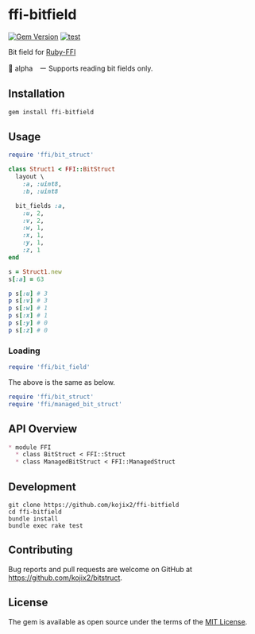 # ffi-bitfield

[![Gem Version](https://badge.fury.io/rb/ffi-bitfield.svg)](https://badge.fury.io/rb/ffi-bitfield)
[![test](https://github.com/kojix2/ffi-bitfield/actions/workflows/ci.yml/badge.svg)](https://github.com/kojix2/ffi-bitfield/actions/workflows/ci.yml)

Bit field for [Ruby-FFI](https://github.com/ffi/ffi)

:construction: alpha　ー Supports reading bit fields only.

## Installation

```sh
gem install ffi-bitfield
```

## Usage

```ruby
require 'ffi/bit_struct'

class Struct1 < FFI::BitStruct
  layout \
    :a, :uint8,
    :b, :uint8

  bit_fields :a,
    :u, 2,
    :v, 2,
    :w, 1,
    :x, 1,
    :y, 1,
    :z, 1
end

s = Struct1.new
s[:a] = 63

p s[:u] # 3
p s[:v] # 3
p s[:w] # 1
p s[:x] # 1
p s[:y] # 0
p s[:z] # 0
```

### Loading

```ruby
require 'ffi/bit_field'
```

The above is the same as below.

```ruby
require 'ffi/bit_struct'
require 'ffi/managed_bit_struct'
```

## API Overview

```md
* module FFI
  * class BitStruct < FFI::Struct
  * class ManagedBitStruct < FFI::ManagedStruct
```

## Development

```
git clone https://github.com/kojix2/ffi-bitfield
cd ffi-bitfield
bundle install
bundle exec rake test
```

## Contributing

Bug reports and pull requests are welcome on GitHub at https://github.com/kojix2/bitstruct.

## License

The gem is available as open source under the terms of the [MIT License](https://opensource.org/licenses/MIT).
